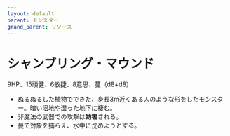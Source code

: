 ```yaml
---
layout: default
parent: モンスター
grand_parent: リソース
---
```


# シャンブリング・マウンド

9HP、15頑健、6敏捷、8意思、蔓（d8+d8）

- ぬるぬるした植物でできた、身長3m近くある人のような形をしたモンスター。暗い沼地や湿った地下に棲む。
- 非魔法の武器での攻撃は**妨害**される。
- 蔓で対象を捕らえ、水中に沈めようとする。
